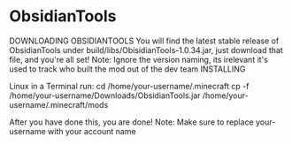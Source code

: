 # ObsidianTools

DOWNLOADING OBSIDIANTOOLS
You will find the latest stable release of ObsidianTools under build/libs/ObisidianTools-1.0.34.jar, just download that file, and you're all set!
Note: Ignore the version naming, its irelevant it's used to track who built the mod out of the dev team
INSTALLING

Linux
in a Terminal run:
cd /home/your-username/.minecraft
cp -f /home/your-username/Downloads/ObsidianTools.jar /home/your-username/.minecraft/mods

After you have done this, you are done!
Note: Make sure to replace your-username with your account name


